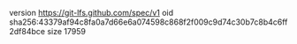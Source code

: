 version https://git-lfs.github.com/spec/v1
oid sha256:43379af94c8fa0a7d66e6a074598c868f2f009c9d74c30b7c8b4c6ff2df84bce
size 17959
